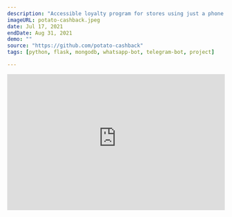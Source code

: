 ```yaml
---
description: "Accessible loyalty program for stores using just a phone app. Apart from rise of number and average of receipts and analytics, a database of clients is collected, to whom polls and news can sent and special offers can be made."
imageURL: potato-cashback.jpeg
date: Jul 17, 2021
endDate: Aug 31, 2021
demo: ""
source: "https://github.com/potato-cashback"
tags: [python, flask, mongodb, whatsapp-bot, telegram-bot, project]

---
```


<iframe width="560" height="315" style="display:block; margin:auto; max-width:100%;" src="https://www.youtube-nocookie.com/embed/nQgOKcyDvzQ?controls=0" title="YouTube video player" frameborder="0" allow="accelerometer; autoplay; clipboard-write; encrypted-media; gyroscope; picture-in-picture" allowfullscreen></iframe>
